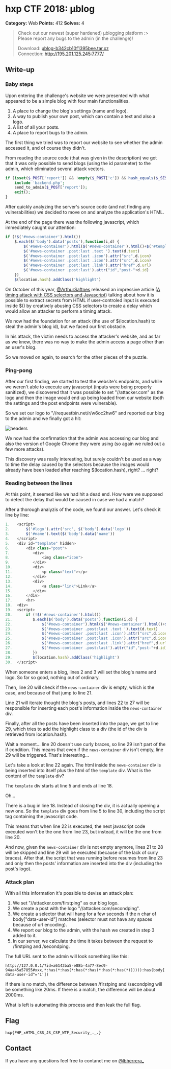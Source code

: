 # hxp CTF 2018: µblog

**Category:** Web
**Points:** 412
**Solves:** 4

> Check out our newest (super hardened) µblogging platform :>\
> Please report any bugs to the admin (in the challenge)!
>
> Download: [µblog-b342cb10f1395bee.tar.xz](https://2018.ctf.link/assets/files/%C2%B5blog-b342cb10f1395bee.tar.xz)\
> Connection: http://195.201.125.245:7777/

## Write-up
 
### Baby steps

Upon entering the challenge's website we were presented with what appeared to be a simple blog with four main functionalities.
1. A place to change the blog's settings (name and logo).
2. A way to publish your own post, which can contain a text and also a logo.
3. A list of all your posts.
4. A place to report bugs to the admin.

The first thing we tried was to report our website to see whether the admin accessed it, and of course they didn't.

From reading the source code (that was given in the description) we got that it was only possible to send blogs (using the id parameter) to the admin, which eliminated several attack vectors.
```php
if (isset($_POST['report']) && !empty($_POST['c']) && hash_equals($_SESSION['c'], $_POST['c']) && preg_match('/^http:\/\/127.0.0.1\/\?id=[0-9a-f]{8}-[0-9a-f]{4}-[4][0-9a-f]{3}-[89ab][0-9a-f]{3}-[0-9a-f]{12}/', $_POST['report'])){
    include 'backend.php';
    send_to_admin($_POST['report']);
    exit();
}
```

After quickly analyzing the server's source code (and not finding any vulnerabilities) we decided to move on and analyze the application's HTML.

At the end of the page there was the following javascript, which immediately caught our attention:
```javascript
if (!$('#news-container').html())
    $.each($('body').data('posts'),function(i,d) {
        $('#news-container').html($('#news-container').html()+$('#template').html() )
        $('#news-container .post:last .text ').text(d.text)
        $('#news-container .post:last .icon').attr("src",d.icon)
        $('#news-container .post:last .icon').attr("src",d.icon)
        $('#news-container .post:last .link').attr("href",d.url)
        $('#news-container .post:last').attr("id","post-"+d.id)
    })
    $(location.hash).addClass('highlight')
```

On October of this year, [@ArthurSaftnes](https://twitter.com/ArthurSaftnes) released an impressive article ([A timing attack with CSS selectors and Javascript](https://blog.sheddow.xyz/css-timing-attack/)) talking about how it is possible to extract secrets from HTML
if user-controled input is executed inside $() by creatively abusing CSS selectors to create a delay which would allow an attacker to perform a timing attack.

We now had the foundation for an attack (the use of $(location.hash) to steal the admin's blog id), but we faced our first obstacle.

In his attack, the victim needs to access the attacker's website, and as far as we knew, there was no way to make the admin access a page other than an user's blog.

So we moved on again, to search for the other pieces of the puzzle.

### Ping-pong

After our first finding, we started to test the website's endpoints, and while we weren't able to execute any javascript (inputs were being properly sanitized), we discovered that it was possible to set "//attacker.com" as the logo and then the image would end up being loaded from our website (both the settings and the post endpoints were vulnerable).

So we set our logo to "//requestbin.net/r/w6oc2hw6" and reported our blog to the admin and we finally got a hit:

![headers](https://i.imgur.com/MeDD3WF.png)

We now had the confirmation that the admin was accessing our blog and also the version of Google Chrome they were using (so again we ruled out a few more attacks).

This discovery was really interesting, but surely couldn't be used as a way to time the delay caused by the selectors because the images would already have been loaded after reaching $(location.hash), right? ... right?

### Reading between the lines

At this point, it seemed like we had hit a dead end. How were we supposed to detect the delay that would be caused in case we had a match?

After a thorough analyzis of the code, we found our answer. Let's check it line by line:

```javascript
1.   <script>
2.       $('#logo').attr('src', $('body').data('logo'))
3.       $('#name').text($('body').data('name'))
4.   </script>
5.   <div id="template" hidden>
6.       <div class="post">
7.          <div>
8.              <img class="icon">
9.          </div>
10.         <div>
11.             <p class="text"></p>
12.         </div>
13.         <div>
14.             <a class="link">Link</a>
15.         </div>
16.      </div>
17.      <hr>
18.  <div>
19.  <script>
20.      if (!$('#news-container').html())
21.         $.each($('body').data('posts'),function(i,d) {
22.             $('#news-container').html($('#news-container').html()+$('#template').html() )
23.             $('#news-container .post:last .text ').text(d.text)
24.             $('#news-container .post:last .icon').attr("src",d.icon)
25.             $('#news-container .post:last .icon').attr("src",d.icon)
26.             $('#news-container .post:last .link').attr("href",d.url)
27.             $('#news-container .post:last').attr("id","post-"+d.id)
28.         })
29.         $(location.hash).addClass('highlight')
30.  </script>
```

When someone enters a blog, lines 2 and 3 will set the blog's name and logo. So far so good, nothing out of ordinary.

Then, line 20 will check if the ```news-container``` div is empty, which is the case, and because of that jump to line 21.

Line 21 will iterate thought the blog's posts, and lines 22 to 27 will be responsible for inserting each post's information inside the ```news-container``` div.

Finally, after all the posts have been inserted into the page, we get to line 29, which tries to add the highlight class to a div (the id of the div is retrieved from location.hash).

Wait a moment... line 20 doesn't use curly braces, so line 29 isn't part of the if condition. This means that even if the ```news-container``` div isn't empty, line 29 will be triggered. That's interesting...

Let's take a look at line 22 again. The html inside the ```news-container``` div is being inserted into itself plus the html of the ```template``` div. What is the content of the ```template``` div?

The ```template``` div starts at line 5 and ends at line 18.

Oh...

There is a bug in line 18. Instead of closing the div, it is actually opening a new one. So the ```template``` div goes from line 5 to line 30, including the script tag containing the javascript code.

This means that when line 22 is executed, the next javascript code executed won't be the one from line 23, but instead, it will be the one from line 20.

And now, given the ```news-container``` div is not empty anymore, lines 21 to 28 will be skipped and line 29 will be executed (because of the lack of curly braces). After that, the script that was running before resumes from line 23 and only then the posts' information are inserted into the div (including the post's logo).

### Attack plan

With all this information it's possible to devise an attack plan:

1. We set "//attacker.com/firstping" as our blog logo.
2. We create a post with the logo "//attacker.com/secondping".
3. We create a selector that will hang for a few seconds if the n char of body["data-user-id"] matches (selector must not have any spaces because of url encoding).
4. We report our blog to the admin, with the hash we created in step 3 added to it.
4. In our server, we calculate the time it takes between the request to /firstping and /secondping.

The full URL sent to the admin will look something like this:

```http://127.0.0.1/?id=a6142ba5-e88b-4a77-8ec9-94aa45a57855#xxx,*:has(*:has(*:has(*:has(*:has(*:has(*)))))):has(body[data-user-id^='1'])```

If there is no match, the difference between /firstping and /secondping will be something like 20ms. If there is a match, the difference will be about 2000ms.

What is left is automating this process and then leak the full flag.

## Flag

```hxp{PHP_xHTML_CSS_JS_CSP_WTF_Security_._.}```

## Contact

If you have any questions feel free to contanct me on [@lbherrera_](https://twitter.com/lbherrera_)
